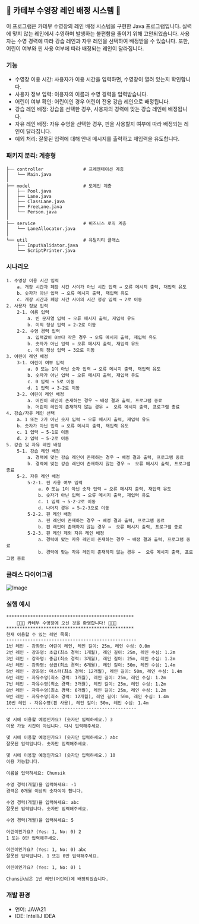 ## 🌊 카테부 수영장 레인 배정 시스템 🌊
이 프로그램은 카테부 수영장의 레인 배정 시스템을 구현한 Java 프로그램입니다. 실력에 맞지 않는 레인에서 수영하며 발생하는 불편함을 줄이기 위해 고안되었습니다. 사용자는 수영 경력에 따라 강습 레인과 자유 레인을 선택하여 배정받을 수 있습니다. 또한, 어린이 여부와 핀 사용 여부에 따라 배정되는 레인이 달라집니다.

### 기능
- 수영장 이용 시간: 사용자가 이용 시간을 입력하면, 수영장이 열려 있는지 확인합니다.
- 사용자 정보 입력: 이용자의 이름과 수영 경력을 입력받습니다.
- 어린이 여부 확인: 어린이인 경우 어린이 전용 강습 레인으로 배정됩니다.
- 강습 레인 배정: 강습을 선택한 경우, 사용자의 경력에 맞는 강습 레인에 배정됩니다.
- 자유 레인 배정: 자유 수영을 선택한 경우, 핀을 사용할지 여부에 따라 배정되는 레인이 달라집니다.
- 예외 처리: 잘못된 입력에 대해 안내 메시지를 출력하고 재입력을 유도합니다.

### 패키지 분리: 계층형
```bazaar
├── controller               # 프레젠테이션 계층
│   └── Main.java
│
├── model                    # 도메인 계층
│   ├── Pool.java
│   ├── Lane.java
│   ├── ClassLane.java
│   ├── FreeLane.java
│   └── Person.java
│
├── service                  # 비즈니스 로직 계층
│   └── LaneAllocator.java
│
└── util                     # 유틸리티 클래스
    ├── InputValidator.java
    └── ScriptPrinter.java
```

### 시나리오
```
1. 수영장 이용 시간 입력
    a. 개장 시간과 폐장 시간 사이가 아닌 시간 입력 → 오류 메시지 출력, 재입력 유도
    b. 숫자가 아닌 입력 → 오류 메시지 출력, 재입력 유도
    c. 개장 시간과 폐장 시간 사이의 시간 정상 입력 → 2로 이동
2. 사용자 정보 입력
    2-1. 이름 입력
        a. 빈 문자열 입력 → 오류 메시지 출력, 재입력 유도
        b. 이외 정상 입력 → 2-2로 이동
    2-2. 수영 경력 입력
        a. 입력값이 0보다 작은 경우 → 오류 메시지 출력, 재입력 유도
        b. 숫자가 아닌 입력 → 오류 메시지 출력, 재입력 유도
        c. 이외 정상 입력 → 3으로 이동
3. 어린이 레인 배정
    3-1. 어린이 여부 입력
        a. 0 또는 1이 아닌 숫자 입력 → 오류 메시지 출력, 재입력 유도
        b. 숫자가 아닌 입력 → 오류 메시지 출력, 재입력 유도
        c. 0 입력 → 5로 이동
        d. 1 입력 → 3-2로 이동
    3-2. 어린이 레인 배정
        a. 어린이 레인이 존재하는 경우 → 배정 결과 출력, 프로그램 종료
        b. 어린이 레인이 존재하지 않는 경우 →  오류 메시지 출력, 프로그램 종료
4. 강습/자유 레인 선택
    a. 1 또는 2가 아닌 숫자 입력 → 오류 메시지 출력, 재입력 유도
    b. 숫자가 아닌 입력 → 오류 메시지 출력, 재입력 유도
    c. 1 입력 → 5-1로 이동
    d. 2 입력 → 5-2로 이동
5. 강습 및 자유 레인 배정
    5-1. 강습 레인 배정
        a. 경력에 맞는 강습 레인이 존재하는 경우 → 배정 결과 출력, 프로그램 종료
        b. 경력에 맞는 강습 레인이 존재하지 않는 경우 →  오류 메시지 출력, 프로그램 종료
    5-2. 자유 레인 배정
        5-2-1. 핀 사용 여부 입력
            a. 0 또는 1이 아닌 숫자 입력 → 오류 메시지 출력, 재입력 유도
            b. 숫자가 아닌 입력 → 오류 메시지 출력, 재입력 유도
            c. 1 입력 → 5-2-2로 이동
            d. 나머지 경우 → 5-2-3으로 이동
        5-2-2. 핀 레인 배정
            a. 핀 레인이 존재하는 경우 → 배정 결과 출력, 프로그램 종료
            b. 핀 레인이 존재하지 않는 경우 →  오류 메시지 출력, 프로그램 종료
        5-2-3. 핀 레인 제외 자유 레인 배정
            a. 경력에 맞는 자유 레인이 존재하는 경우 → 배정 결과 출력, 프로그램 종료
            b. 경력에 맞는 자유 레인이 존재하지 않는 경우 →  오류 메시지 출력, 프로그램 종료
```

### 클래스 다이어그램
![Image](https://github.com/user-attachments/assets/75d7a011-11d4-4e5e-b349-94daf650fe49)

### 실행 예시
```
************************************************
    🌊🌊🌊 카테부 수영장에 오신 것을 환영합니다! 🌊🌊🌊
************************************************
현재 이용할 수 있는 레인 목록:
-------------------------------------------------
1번 레인 - 강좌명: 어린이 레인, 레인 길이: 25m, 레인 수심: 0.0m
2번 레인 - 강좌명: 초급(최소 경력: 1개월), 레인 길이: 25m, 레인 수심: 1.2m
3번 레인 - 강좌명: 중급(최소 경력: 3개월), 레인 길이: 25m, 레인 수심: 1.2m
4번 레인 - 강좌명: 상급(최소 경력: 6개월), 레인 길이: 50m, 레인 수심: 1.4m
5번 레인 - 강좌명: 마스터(최소 경력: 12개월), 레인 길이: 50m, 레인 수심: 1.4m
6번 레인 - 자유수영(최소 경력: 1개월), 레인 길이: 25m, 레인 수심: 1.2m
7번 레인 - 자유수영(최소 경력: 3개월), 레인 길이: 25m, 레인 수심: 1.2m
8번 레인 - 자유수영(최소 경력: 6개월), 레인 길이: 25m, 레인 수심: 1.2m
9번 레인 - 자유수영(최소 경력: 12개월), 레인 길이: 50m, 레인 수심: 1.4m
10번 레인 - 자유수영(핀 사용), 레인 길이: 50m, 레인 수심: 1.4m
-------------------------------------------------

몇 시에 이용할 예정인가요? (숫자만 입력하세요.) 3
이용 가능 시간이 아닙니다. 다시 입력해주세요.

몇 시에 이용할 예정인가요? (숫자만 입력하세요.) abc
잘못된 입력입니다. 숫자만 입력해주세요.

몇 시에 이용할 예정인가요? (숫자만 입력하세요.) 10
이용 가능합니다.

이름을 입력하세요: Chunsik

수영 경력(개월)을 입력하세요: -1
경력은 0개월 이상의 숫자여야 합니다.

수영 경력(개월)을 입력하세요: abc
잘못된 입력입니다. 숫자만 입력해주세요.

수영 경력(개월)을 입력하세요: 5

어린이인가요? (Yes: 1, No: 0) 2
1 또는 0만 입력해주세요.

어린이인가요? (Yes: 1, No: 0) abc
잘못된 입력입니다. 1 또는 0만 입력해주세요.

어린이인가요? (Yes: 1, No: 0) 1

Chunsik님은 1번 레인(어린이)에 배정되었습니다.

```
### 개발 환경
- 언어: JAVA21
- IDE: IntelliJ IDEA